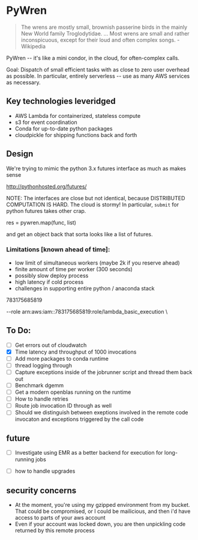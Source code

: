 # PyWren

> The wrens are mostly small, brownish passerine birds in the mainly New World family Troglodytidae. ... Most wrens are small and rather inconspicuous, except for their loud and often complex songs. - Wikipedia

PyWren -- it's like a mini condor, in the cloud, for often-complex calls. 

Goal: Dispatch of small efficient tasks with as close to zero user overhead
as possible. In particular, entirely serverless -- use as many AWS services
as necessary. 

## Key technologies leveridged
- AWS Lambda for containerized, stateless compute 
- s3 for event coordination 
- Conda for up-to-date python packages
- cloudpickle for shipping functions back and forth

## Design 
We're trying to mimic the python 3.x futures interface as much as makes sense

http://pythonhosted.org/futures/

NOTE: The interfaces are close but not identical, because DISTRIBUTED
COMPUTATION IS HARD. The cloud is stormy! In particular, `submit` for python
futures takes other crap. 


res = pywren.map(func, list)

and get an object back that sorta looks like a list of futures. 

### Limitations [known ahead of time]:

- low limit of simultaneous workers (maybe 2k if you reserve ahead)
- finite amount of time per worker (300 seconds)
- possibly slow deploy process
- high latency if cold process
- challenges in supporting entire python / anaconda stack


783175685819

--role arn:aws:iam::783175685819:role/lambda_basic_execution  \


## To Do:
- [ ] Get errors out of cloudwatch
- [x] Time latency and throughput of 1000 invocations
- [ ] Add more packages to conda runtime
- [ ] thread logging through 
- [ ] Capture exceptions inside of the jobrunner script and thread them back out
- [ ] Benchmark dgemm
- [ ] Get a modern openblas running on the runtime 
- [ ] How to handle retries
- [ ] Route job invocation ID through as well
- [ ] Should we distinguish between exeptions involved in the remote code invocaton
      and exceptions triggered by the call code
      
## future 
- [ ] Investigate using EMR as a better backend for execution for long-running jobs
- [ ] how to handle upgrades


## security concerns
- At the moment, you're using my gzipped environment from my bucket. That could
be compromised, or I could be mailicious, and then i'd have access to parts of your
aws account
- Even if your account was locked down, you are then unpickling code returned
by this remote process
